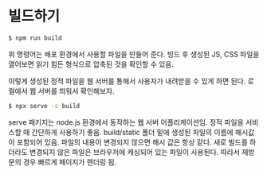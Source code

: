 # 빌드하기

```sh
$ npm run build
```

위 명령어는 배포 환경에서 사용할 파일을 만들어 준다. 빙드 후 생성된 JS, CSS 파일을 열어보면 읽기 힘든 형식으로 압축된 것을 확인할 수 있음.

이렇게 생성된 정적 파일을 웹 서버를 통해서 사용자가 내려받을 수 있게 하면 된다. 로컬에서 웹 서버를 띄워서 확인해보자.

```sh
$ npx serve -s build
```

serve 패키지는 node.js 환경에서 동작하는 웹 서버 어플리케이션임. 정적 파일을 서비스할 때 간단하게 사용하기 좋음. build/static 폴더 밑에 생성된 파일의 이름에 해시값이 포함되어 있음. 파일의 내용이 변경되지 않으면 해시 값은 항상 같다. 새로 빌드를 하더라도 변경되지 않은 파일은 브라우저에 캐싱되어 있는 파일이 사용된다. 따라서 재방문의 경우 빠르게 페이지가 렌더링 됨.
